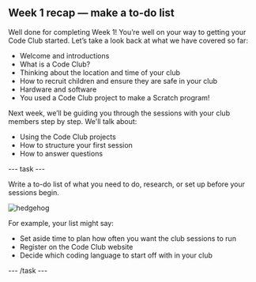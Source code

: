 ## Week 1 recap — make a to-do list

Well done for completing Week 1! You’re well on your way to getting your Code Club started. Let’s take a look back at what we have covered so far:

+ Welcome and introductions
+ What is a Code Club?
+ Thinking about the location and time of your club
+ How to recruit children and ensure they are safe in your club
+ Hardware and software
+ You used a Code Club project to make a Scratch program!

Next week, we’ll be guiding you through the sessions with your club members step by step. We'll talk about:

+ Using the Code Club projects
+ How to structure your first session
+ How to answer questions

--- task ---

Write a to-do list of what you need to do, research, or set up before your sessions begin. 

![hedgehog](https://s3-eu-west-1.amazonaws.com/rpf-futurelearn/CC+vol+training+/3-formats-1.png)

For example, your list might say:

+ Set aside time to plan how often you want the club sessions to run
+ Register on the Code Club website
+ Decide which coding language to start off with in your club

--- /task ---



